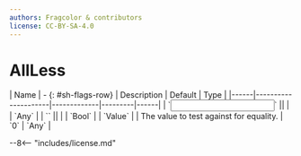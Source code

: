 ```yaml
---
authors: Fragcolor & contributors
license: CC-BY-SA-4.0
---
```



# AllLess

<div class="sh-parameters" markdown="1">
| Name | - {: #sh-flags-row} | Description | Default | Type |
|------|---------------------|-------------|---------|------|
| `<input>` || | | `Any` |
| `<output>` || | | `Bool` |
| `Value` |  | The value to test against for equality. | `0` | `Any` |

</div>



--8<-- "includes/license.md"

